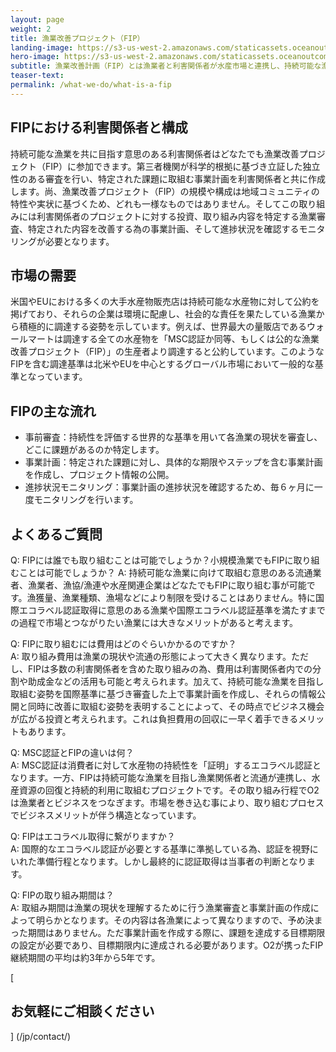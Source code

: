 ```yaml
---
layout: page 
weight: 2
title: 漁業改善プロジェクト（FIP）
landing-image: https://s3-us-west-2.amazonaws.com/staticassets.oceanoutcomes.org/rollover+images/services-hover.jpg
hero-image: https://s3-us-west-2.amazonaws.com/staticassets.oceanoutcomes.org/hero+photos/japanese-whatisafip.jpg
subtitle: 漁業改善計画（FIP）とは漁業者と利害関係者が水産市場と連携し、持続可能な漁業を目指すプロジェクトです。
teaser-text:
permalink: /what-we-do/what-is-a-fip
---
```


<h2>FIPにおける利害関係者と構成</h2>

持続可能な漁業を共に目指す意思のある利害関係者はどなたでも漁業改善プロジェクト（FIP）に参加できます。第三者機関が科学的根拠に基づき立証した独立性のある審査を行い、特定された課題に取組む事業計画を利害関係者と共に作成します。尚、漁業改善プロジェクト（FIP）の規模や構成は地域コミュニティの特性や実状に基づくため、どれも一様なものではありません。そしてこの取り組みには利害関係者のプロジェクトに対する投資、取り組み内容を特定する漁業審査、特定された内容を改善する為の事業計画、そして進捗状況を確認するモニタリングが必要となります。

<h2>市場の需要</h2>
米国やEUにおける多くの大手水産物販売店は持続可能な水産物に対して公約を掲げており、それらの企業は環境に配慮し、社会的な責任を果たしている漁業から積極的に調達する姿勢を示しています。例えば、世界最大の量販店であるウォールマートは調達する全ての水産物を「MSC認証か同等、もしくは公的な漁業改善プロジェクト（FIP）」の生産者より調達すると公約しています。このようなFIPを含む調達基準は北米やEUを中心とするグローバル市場において一般的な基準となっています。

<h2>FIPの主な流れ</h2>

* 事前審査：持続性を評価する世界的な基準を用いて各漁業の現状を審査し、どこに課題があるのか特定します。
* 事業計画：特定された課題に対し、具体的な期限やステップを含む事業計画を作成し、プロジェクト情報の公開。
* 進捗状況モニタリング：事業計画の進捗状況を確認するため、毎６ヶ月に一度モニタリングを行います。

<h2>よくあるご質問</h2>

Q: FIPには誰でも取り組むことは可能でしょうか？小規模漁業でもFIPに取り組むことは可能でしょうか？
A: 持続可能な漁業に向けて取組む意思のある流通業者、漁業者、漁協/漁連や水産関連企業はどなたでもFIPに取り組む事が可能です。漁獲量、漁業種類、漁場などにより制限を受けることはありません。特に国際エコラベル認証取得に意思のある漁業や国際エコラベル認証基準を満たすまでの過程で市場とつながりたい漁業には大きなメリットがあると考えます。

Q: FIPに取り組むには費用はどのぐらいかかるのですか？  
A: 取り組み費用は漁業の現状や流通の形態によって大きく異なります。ただし、FIPは多数の利害関係者を含めた取り組みの為、費用は利害関係者内での分割や助成金などの活用も可能と考えられます。加えて、持続可能な漁業を目指し取組む姿勢を国際基準に基づき審査した上で事業計画を作成し、それらの情報公開と同時に改善に取組む姿勢を表明することによって、その時点でビジネス機会が広がる投資と考えられます。これは負担費用の回収に一早く着手できるメリットもあります。

Q: MSC認証とFIPの違いは何？  
A: MSC認証は消費者に対して水産物の持続性を「証明」するエコラベル認証となります。一方、FIPは持続可能な漁業を目指し漁業関係者と流通が連携し、水産資源の回復と持続的利用に取組むプロジェクトです。その取り組み行程でO2は漁業者とビジネスをつなぎます。市場を巻き込む事により、取り組むプロセスでビジネスメリットが伴う構造となっています。  

Q: FIPはエコラベル取得に繋がりますか？  
A: 国際的なエコラベル認証が必要とする基準に準拠している為、認証を視野にいれた準備行程となります。しかし最終的に認証取得は当事者の判断となります。

Q: FIPの取り組み期間は？  
A: 取組み期間は漁業の現状を理解するために行う漁業審査と事業計画の作成によって明らかとなります。その内容は各漁業によって異なりますので、予め決まった期間はありません。ただ事業計画を作成する際に、課題を達成する目標期限の設定が必要であり、目標期限内に達成される必要があります。O2が携ったFIP継続期間の平均は約3年から5年です。

[<h2>お気軽にご相談ください</h2>] (/jp/contact/)
